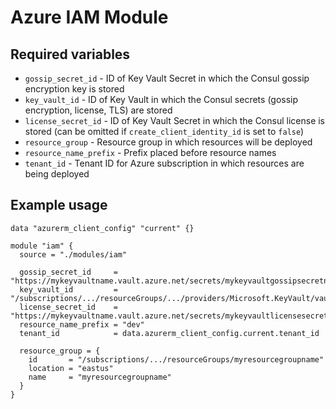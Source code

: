 # Azure IAM Module

## Required variables

* `gossip_secret_id` - ID of Key Vault Secret in which the Consul gossip encryption key is stored
* `key_vault_id` - ID of Key Vault in which the Consul secrets (gossip encryption, license, TLS) are stored
* `license_secret_id` - ID of Key Vault Secret in which the Consul license is stored (can be omitted if `create_client_identity_id` is set to `false`)
* `resource_group` - Resource group in which resources will be deployed
* `resource_name_prefix` - Prefix placed before resource names
* `tenant_id` - Tenant ID for Azure subscription in which resources are being deployed

## Example usage

```hcl
data "azurerm_client_config" "current" {}

module "iam" {
  source = "./modules/iam"

  gossip_secret_id     = "https://mykeyvaultname.vault.azure.net/secrets/mykeyvaultgossipsecretname/12ab12ab12ab12ab12ab12ab12ab12ab"
  key_vault_id         = "/subscriptions/.../resourceGroups/.../providers/Microsoft.KeyVault/vaults/mykeyvaultname"
  license_secret_id    = "https://mykeyvaultname.vault.azure.net/secrets/mykeyvaultlicensesecretname/12ab12ab12ab12ab12ab12ab12ab12ab"
  resource_name_prefix = "dev"
  tenant_id            = data.azurerm_client_config.current.tenant_id

  resource_group = {
    id       = "/subscriptions/.../resourceGroups/myresourcegroupname"
    location = "eastus"
    name     = "myresourcegroupname"
  }
}
```
